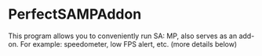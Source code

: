 # PerfectSAMPAddon
This program allows you to conveniently run SA: MP, also serves as an add-on. For example: speedometer, low FPS alert, etc. (more details below)
